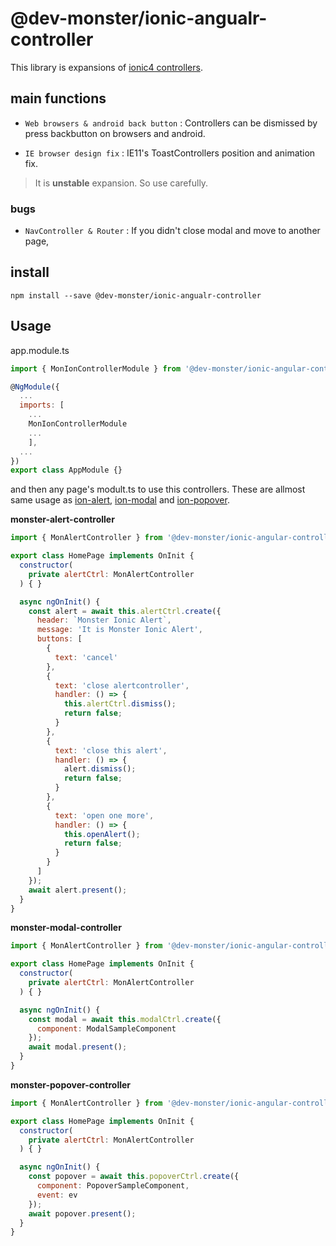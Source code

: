 # @dev-monster/ionic-angualr-controller

This library is expansions of [ionic4 controllers](https://ionicframework.com/docs/components).

## main functions

* `Web browsers & android back button` : Controllers can be dismissed by press backbutton on browsers and android.

* `IE browser design fix` : IE11's ToastControllers position and animation fix.

> It is **unstable** expansion. So use carefully.

### bugs

* `NavController & Router` : If you didn't close modal and move to another page, 

## install

```
npm install --save @dev-monster/ionic-angualr-controller
```

## Usage

app.module.ts
```javascript
import { MonIonControllerModule } from '@dev-monster/ionic-angular-controller';

@NgModule({
  ...
  imports: [
    ...
    MonIonControllerModule
    ...
    ],
  ...
})
export class AppModule {}
```

and then any page's modult.ts to use this controllers.
These are allmost same usage as [ion-alert](https://ionicframework.com/docs/api/alert), [ion-modal](https://ionicframework.com/docs/api/modal) and [ion-popover](https://ionicframework.com/docs/api/popover).

**monster-alert-controller**
```javascript
import { MonAlertController } from '@dev-monster/ionic-angular-controller';

export class HomePage implements OnInit {
  constructor(
    private alertCtrl: MonAlertController
  ) { }

  async ngOnInit() {
    const alert = await this.alertCtrl.create({
      header: `Monster Ionic Alert`,
      message: 'It is Monster Ionic Alert',
      buttons: [
        {
          text: 'cancel'
        },
        {
          text: 'close alertcontroller',
          handler: () => {
            this.alertCtrl.dismiss();
            return false;
          }
        },
        {
          text: 'close this alert',
          handler: () => {
            alert.dismiss();
            return false;
          }
        },
        {
          text: 'open one more',
          handler: () => {
            this.openAlert();
            return false;
          }
        }
      ]
    });
    await alert.present();
  }
}
```
**monster-modal-controller**
```javascript
import { MonAlertController } from '@dev-monster/ionic-angular-controller';

export class HomePage implements OnInit {
  constructor(
    private alertCtrl: MonAlertController
  ) { }

  async ngOnInit() {
    const modal = await this.modalCtrl.create({
      component: ModalSampleComponent
    });
    await modal.present();
  }
}
```
**monster-popover-controller**
```javascript
import { MonAlertController } from '@dev-monster/ionic-angular-controller';

export class HomePage implements OnInit {
  constructor(
    private alertCtrl: MonAlertController
  ) { }

  async ngOnInit() {
    const popover = await this.popoverCtrl.create({
      component: PopoverSampleComponent,
      event: ev
    });
    await popover.present();
  }
}
```